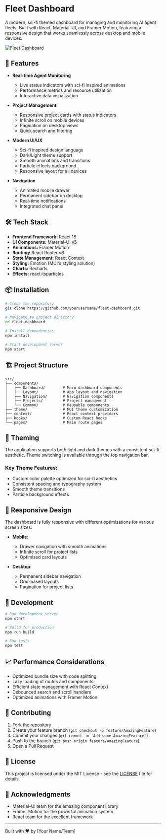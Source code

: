 # Fleet Dashboard

A modern, sci-fi themed dashboard for managing and monitoring AI agent fleets. Built with React, Material-UI, and Framer Motion, featuring a responsive design that works seamlessly across desktop and mobile devices.

![Fleet Dashboard](screenshot.png)

## 🚀 Features

- **Real-time Agent Monitoring**
  - Live status indicators with sci-fi inspired animations
  - Performance metrics and resource utilization
  - Interactive data visualization

- **Project Management**
  - Responsive project cards with status indicators
  - Infinite scroll on mobile devices
  - Pagination on desktop views
  - Quick search and filtering

- **Modern UI/UX**
  - Sci-fi inspired design language
  - Dark/Light theme support
  - Smooth animations and transitions
  - Particle effects background
  - Responsive layout for all devices

- **Navigation**
  - Animated mobile drawer
  - Permanent sidebar on desktop
  - Real-time notifications
  - Integrated chat panel

## 🛠 Tech Stack

- **Frontend Framework:** React 18
- **UI Components:** Material-UI v5
- **Animations:** Framer Motion
- **Routing:** React Router v6
- **State Management:** React Context
- **Styling:** Emotion (MUI's styling solution)
- **Charts:** Recharts
- **Effects:** react-tsparticles

## 📦 Installation

```bash
# Clone the repository
git clone https://github.com/yourusername/fleet-dashboard.git

# Navigate to project directory
cd fleet-dashboard

# Install dependencies
npm install

# Start development server
npm start
```

## 🏗 Project Structure

```
src/
├── components/
│   ├── Dashboard/        # Main dashboard components
│   ├── Layout/           # App layout and navigation
│   ├── Navigation/       # Navigation components
│   ├── Projects/         # Project management
│   └── Common/           # Reusable components
├── theme/                # MUI theme customization
├── context/              # React context providers
├── hooks/                # Custom React hooks
└── pages/                # Main route pages
```

## 🎨 Theming

The application supports both light and dark themes with a consistent sci-fi aesthetic. Theme switching is available through the top navigation bar.

### Key Theme Features:
- Custom color palette optimized for sci-fi aesthetics
- Consistent spacing and typography system
- Smooth theme transitions
- Particle background effects

## 📱 Responsive Design

The dashboard is fully responsive with different optimizations for various screen sizes:

- **Mobile:** 
  - Drawer navigation with smooth animations
  - Infinite scroll for project lists
  - Optimized card layouts
  
- **Desktop:**
  - Permanent sidebar navigation
  - Grid-based layouts
  - Pagination for project lists

## 🔧 Development

```bash
# Run development server
npm start

# Build for production
npm run build

# Run tests
npm test
```

## 📈 Performance Considerations

- Optimized bundle size with code splitting
- Lazy loading of routes and components
- Efficient state management with React Context
- Debounced search and scroll handlers
- Optimized animations with Framer Motion

## 🤝 Contributing

1. Fork the repository
2. Create your feature branch (`git checkout -b feature/AmazingFeature`)
3. Commit your changes (`git commit -m 'Add some AmazingFeature'`)
4. Push to the branch (`git push origin feature/AmazingFeature`)
5. Open a Pull Request

## 📄 License

This project is licensed under the MIT License - see the [LICENSE](LICENSE) file for details.

## 🙏 Acknowledgments

- Material-UI team for the amazing component library
- Framer Motion for the powerful animation system
- React team for the excellent framework

---

Built with ❤️ by [Your Name/Team]
